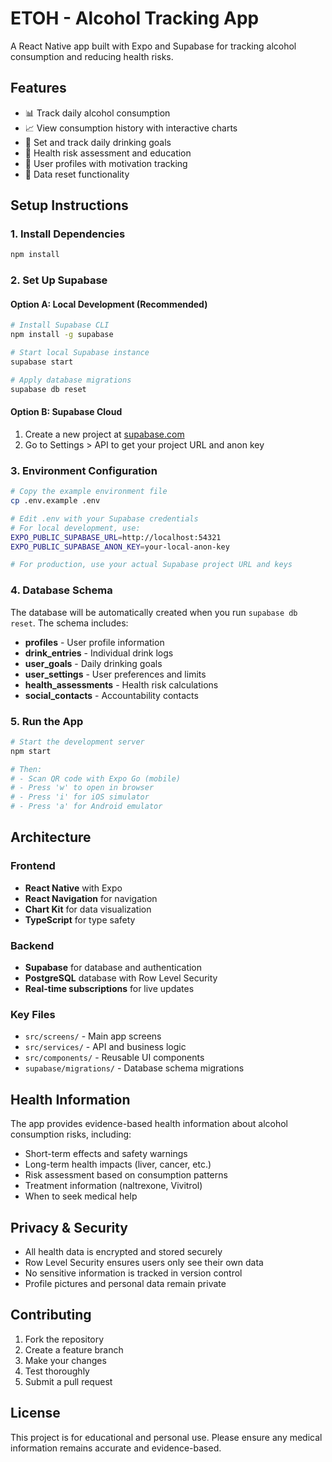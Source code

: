 # ETOH - Alcohol Tracking App

A React Native app built with Expo and Supabase for tracking alcohol consumption and reducing health risks.

## Features

- 📊 Track daily alcohol consumption
- 📈 View consumption history with interactive charts
- 🎯 Set and track daily drinking goals
- 🏥 Health risk assessment and education
- 👤 User profiles with motivation tracking
- 🔄 Data reset functionality

## Setup Instructions

### 1. Install Dependencies

```bash
npm install
```

### 2. Set Up Supabase

#### Option A: Local Development (Recommended)
```bash
# Install Supabase CLI
npm install -g supabase

# Start local Supabase instance
supabase start

# Apply database migrations
supabase db reset
```

#### Option B: Supabase Cloud
1. Create a new project at [supabase.com](https://supabase.com)
2. Go to Settings > API to get your project URL and anon key

### 3. Environment Configuration

```bash
# Copy the example environment file
cp .env.example .env

# Edit .env with your Supabase credentials
# For local development, use:
EXPO_PUBLIC_SUPABASE_URL=http://localhost:54321
EXPO_PUBLIC_SUPABASE_ANON_KEY=your-local-anon-key

# For production, use your actual Supabase project URL and keys
```

### 4. Database Schema

The database will be automatically created when you run `supabase db reset`. The schema includes:

- **profiles** - User profile information
- **drink_entries** - Individual drink logs
- **user_goals** - Daily drinking goals
- **user_settings** - User preferences and limits
- **health_assessments** - Health risk calculations
- **social_contacts** - Accountability contacts

### 5. Run the App

```bash
# Start the development server
npm start

# Then:
# - Scan QR code with Expo Go (mobile)
# - Press 'w' to open in browser
# - Press 'i' for iOS simulator
# - Press 'a' for Android emulator
```

## Architecture

### Frontend
- **React Native** with Expo
- **React Navigation** for navigation
- **Chart Kit** for data visualization
- **TypeScript** for type safety

### Backend
- **Supabase** for database and authentication
- **PostgreSQL** database with Row Level Security
- **Real-time subscriptions** for live updates

### Key Files
- `src/screens/` - Main app screens
- `src/services/` - API and business logic
- `src/components/` - Reusable UI components
- `supabase/migrations/` - Database schema migrations

## Health Information

The app provides evidence-based health information about alcohol consumption risks, including:
- Short-term effects and safety warnings
- Long-term health impacts (liver, cancer, etc.)
- Risk assessment based on consumption patterns
- Treatment information (naltrexone, Vivitrol)
- When to seek medical help

## Privacy & Security

- All health data is encrypted and stored securely
- Row Level Security ensures users only see their own data
- No sensitive information is tracked in version control
- Profile pictures and personal data remain private

## Contributing

1. Fork the repository
2. Create a feature branch
3. Make your changes
4. Test thoroughly
5. Submit a pull request

## License

This project is for educational and personal use. Please ensure any medical information remains accurate and evidence-based.